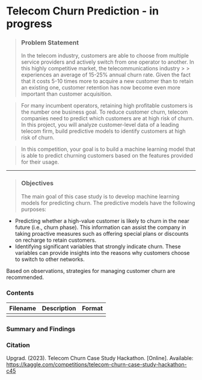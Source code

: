 # Telecom Churn Prediction - in progress
> ### Problem Statement
> In the telecom industry, customers are able to choose from multiple service providers and actively switch from one operator to another. In this highly competitive market, the telecommunications industry > > experiences an average of 15-25% annual churn rate.
> Given the fact that it costs 5-10 times more to acquire a new customer than to retain an existing one, customer retention has now become even more important than customer acquisition.

> For many incumbent operators, retaining high profitable customers is the number one business goal. To reduce customer churn, telecom companies need to predict which customers are at high risk of churn. In this project, you will analyze customer-level data of a leading telecom firm, build predictive models to identify customers at high risk of churn.

> In this competition, your goal is to build a machine learning model that is able to predict churning customers based on the features provided for their usage.
_____
> ### Objectives
> The main goal of this case study is to develop machine learning models for predicting churn. The predictive models have the following purposes:
-  Predicting whether a high-value customer is likely to churn in the near future (i.e., churn phase). This information can assist the company in taking proactive measures such as offering special plans or discounts on recharge to retain customers.
- Identifying significant variables that strongly indicate churn. These variables can provide insights into the reasons why customers choose to switch to other networks.

Based on observations, strategies for managing customer churn are recommended.

 ### Contents

 | Filename | Description | Format |
 |----------|-------------|--------|
 |          |             |        |



 ### Summary and Findings


 ### Citation

 <p>Upgrad. (2023). Telecom Churn Case Study Hackathon. [Online]. Available: <a href="https://kaggle.com/competitions/telecom-churn-case-study-hackathon-c45">https://kaggle.com/competitions/telecom-churn-case-study-hackathon-c45</a></p>
